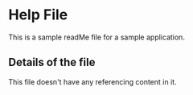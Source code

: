 # Help File
This is a sample readMe file for a sample application.

## Details of the file
This file doesn't have any referencing content in it.
